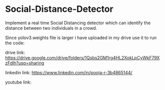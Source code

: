 # Social-Distance-Detector
Implement a real time Social Distancing detector which can identify the distance between two individuals in a crowd. 

Since yolov3.weights file is larger i have uploaded in my drive use it to run the code:

drive link: https://drive.google.com/drive/folders/1Qsbs2GM1rg4HL2XokLpCyWkF79XzFdlh?usp=sharing

linkedin link: https://www.linkedin.com/in/pooja-r-3b4865144/

youtube link: 
